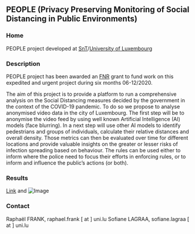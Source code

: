 ## PEOPLE (Privacy Preserving Monitoring of Social Distancing in Public Environments)

### Home

PEOPLE project developed at [SnT](https://wwwen.uni.lu/snt)/[University of Luxembourg](https://wwwen.uni.lu/)

### Description

PEOPLE project has been awarded an [FNR](https://www.fnr.lu/research-luxembourg-results-fnr-covid-19-call/) grant to fund work on this expedited and urgent project during six months 06-12/2020.

The aim of this project is to provide a platform to run a comprehensive analysis on the Social Distancing measures decided by the government in the context of the COVID-19 pandemic. To do so we propose to analyse anonymised video data in the city of Luxembourg. The first step will be to anonymise the video feed by using well known Artificial Intelligence (AI) models (face blurring). In a next step will use other AI models to identify pedestrians and groups of individuals, calculate their relative distances and overall density. Those metrics can then be evaluated over time for different locations and provide valuable insights on the greater or lesser risks of infection spreading based on behaviour. The rules can be used either to inform where the police need to focus their efforts in enforcing rules, or to inform and influence the public’s actions (or both).

### Results


[Link](url) and ![Image](src)



### Contact

Raphaël FRANK, raphael.frank [ at ] uni.lu
Sofiane LAGRAA, sofiane.lagraa [ at ] uni.lu
